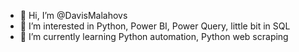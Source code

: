 - 👋 Hi, I’m @DavisMalahovs
- 👀 I’m interested in Python, Power BI, Power Query, little bit in SQL
- 🌱 I’m currently learning Python automation, Python web scraping
